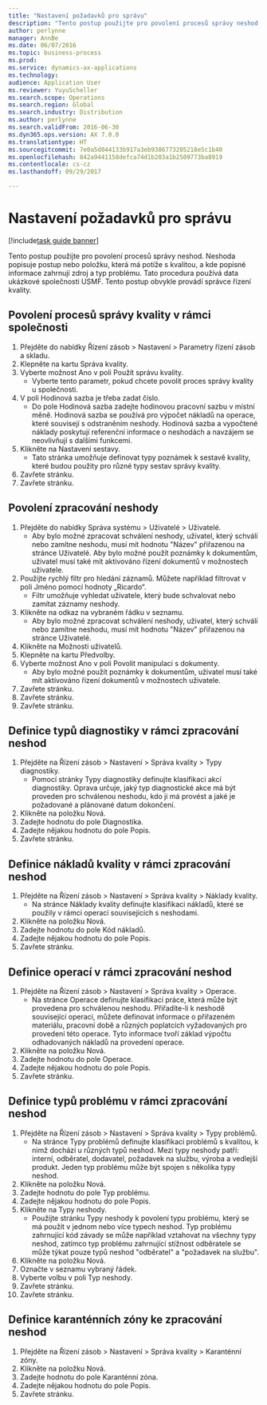 ```yaml
---
title: "Nastavení požadavků pro správu"
description: "Tento postup použijte pro povolení procesů správy neshod."
author: perlynne
manager: AnnBe
ms.date: 06/07/2016
ms.topic: business-process
ms.prod: 
ms.service: dynamics-ax-applications
ms.technology: 
audience: Application User
ms.reviewer: YuyuScheller
ms.search.scope: Operations
ms.search.region: Global
ms.search.industry: Distribution
ms.author: perlynne
ms.search.validFrom: 2016-06-30
ms.dyn365.ops.version: AX 7.0.0
ms.translationtype: HT
ms.sourcegitcommit: 7e0a5d044133b917a3eb9386773205218e5c1b40
ms.openlocfilehash: 842a9441158defca74d1b203a1b2509773ba8919
ms.contentlocale: cs-cz
ms.lasthandoff: 09/29/2017

---
```

# <a name="set-up-prerequisites-for-management"></a>Nastavení požadavků pro správu

[!include[task guide banner](../../includes/task-guide-banner.md)]

Tento postup použijte pro povolení procesů správy neshod. Neshoda popisuje postup nebo položku, která má potíže s kvalitou, a kde popisné informace zahrnují zdroj a typ problému. Tato procedura používá data ukázkové společnosti USMF. Tento postup obvykle provádí správce řízení kvality.


## <a name="enable-quality-management-processes-within-the-company"></a>Povolení procesů správy kvality v rámci společnosti
1. Přejděte do nabídky Řízení zásob > Nastavení > Parametry řízení zásob a skladu.
2. Klepněte na kartu Správa kvality.
3. Vyberte možnost Ano v poli Použít správu kvality.
    * Vyberte tento parametr, pokud chcete povolit proces správy kvality u společnosti.  
4. V poli Hodinová sazba je třeba zadat číslo.
    * Do pole Hodinová sazba zadejte hodinovou pracovní sazbu v místní měně. Hodinová sazba se používá pro výpočet nákladů na operace, které souvisejí s odstraněním neshody. Hodinová sazba a vypočtené náklady poskytují referenční informace o neshodách a navzájem se neovlivňují s dalšími funkcemi.  
5. Klikněte na Nastavení sestavy.
    * Tato stránka umožňuje definovat typy poznámek k sestavě kvality, které budou použity pro různé typy sestav správy kvality.  
6. Zavřete stránku.
7. Zavřete stránku.

## <a name="enable-user-for-nonconformance-processing"></a>Povolení zpracování neshody
1. Přejděte do nabídky Správa systému > Uživatelé > Uživatelé.
    * Aby bylo možné zpracovat schválení neshody, uživatel, který schválí nebo zamítne neshodu, musí mít hodnotu "Název" přiřazenou na stránce Uživatelé. Aby bylo možné použít poznámky k dokumentům, uživatel musí také mít aktivováno řízení dokumentů v možnostech uživatele.  
2. Použijte rychlý filtr pro hledání záznamů. Můžete například filtrovat v poli Jméno pomocí hodnoty „Ricardo“.
    * Filtr umožňuje vyhledat uživatele, který bude schvalovat nebo zamítat záznamy neshody.  
3. Klikněte na odkaz na vybraném řádku v seznamu.
    * Aby bylo možné zpracovat schválení neshody, uživatel, který schválí nebo zamítne neshodu, musí mít hodnotu "Název" přiřazenou na stránce Uživatelé.  
4. Klikněte na Možnosti uživatelů.
5. Klepněte na kartu Předvolby.
6. Vyberte možnost Ano v poli Povolit manipulaci s dokumenty.
    * Aby bylo možné použít poznámky k dokumentům, uživatel musí také mít aktivováno řízení dokumentů v možnostech uživatele.  
7. Zavřete stránku.
8. Zavřete stránku.
9. Zavřete stránku.

## <a name="define-diagnostic-types-for-nonconformance-processing"></a>Definice typů diagnostiky v rámci zpracování neshod
1. Přejděte na Řízení zásob > Nastavení > Správa kvality > Typy diagnostiky.
    * Pomocí stránky Typy diagnostiky definujte klasifikaci akcí diagnostiky. Oprava určuje, jaký typ diagnostické akce má být proveden pro schválenou neshodu, kdo ji má provést a jaké je požadované a plánované datum dokončení.  
2. Klikněte na položku Nová.
3. Zadejte hodnotu do pole Diagnostika.
4. Zadejte nějakou hodnotu do pole Popis.
5. Zavřete stránku.

## <a name="define-quality-charges-for-nonconformance-processing"></a>Definice nákladů kvality v rámci zpracování neshod
1. Přejděte na Řízení zásob > Nastavení > Správa kvality > Náklady kvality.
    * Na stránce Náklady kvality definujte klasifikaci nákladů, které se použily v rámci operací souvisejících s neshodami.  
2. Klikněte na položku Nová.
3. Zadejte hodnotu do pole Kód nákladů.
4. Zadejte nějakou hodnotu do pole Popis.
5. Zavřete stránku.

## <a name="define-the-operations-for-nonconformance-processing"></a>Definice operací v rámci zpracování neshod
1. Přejděte na Řízení zásob > Nastavení > Správa kvality > Operace.
    * Na stránce Operace definujte klasifikaci práce, která může být provedena pro schválenou neshodu. Přiřadíte-li k neshodě související operaci, můžete definovat informace o přiřazeném materiálu, pracovní době a různých poplatcích vyžadovaných pro provedení této operace. Tyto informace tvoří základ výpočtu odhadovaných nákladů na provedení operace.  
2. Klikněte na položku Nová.
3. Zadejte hodnotu do pole Operace.
4. Zadejte nějakou hodnotu do pole Popis.
5. Zavřete stránku.

## <a name="define-problem-types-for-nonconformance-processing"></a>Definice typů problému v rámci zpracování neshod
1. Přejděte na Řízení zásob > Nastavení > Správa kvality > Typy problémů.
    * Na stránce Typy problémů definujte klasifikaci problémů s kvalitou, k nimž dochází u různých typů neshod. Mezi typy neshody patří: interní, odběratel, dodavatel, požadavek na službu, výroba a vedlejší produkt. Jeden typ problému může být spojen s několika typy neshod.  
2. Klikněte na položku Nová.
3. Zadejte hodnotu do pole Typ problému.
4. Zadejte nějakou hodnotu do pole Popis.
5. Klikněte na Typy neshody.
    * Použijte stránku Typy neshody k povolení typu problému, který se má použít v jednom nebo více typech neshod. Typ problému zahrnující kód závady se může například vztahovat na všechny typy neshod, zatímco typ problému zahrnující stížnost odběratele se může týkat pouze typů neshod "odběratel" a "požadavek na službu".  
6. Klikněte na položku Nová.
7. Označte v seznamu vybraný řádek.
8. Vyberte volbu v poli Typ neshody.
9. Zavřete stránku.
10. Zavřete stránku.

## <a name="define-quarantine-zones-for-nonconformance-processing"></a>Definice karanténních zóny ke zpracování neshod
1. Přejděte na Řízení zásob > Nastavení > Správa kvality > Karanténní zóny.
2. Klikněte na položku Nová.
3. Zadejte hodnotu do pole Karanténní zóna.
4. Zadejte nějakou hodnotu do pole Popis.
5. Zavřete stránku.

